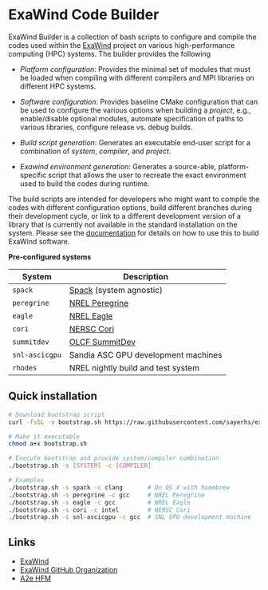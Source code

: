 # ExaWind Code Builder

ExaWind Builder is a collection of bash scripts to configure and compile the
codes used within the [ExaWind](https://github.com/exawind) project on various
high-performance computing (HPC) systems. The builder provides the following

- *Platform configuration*: Provides the minimal set of modules that must be
  loaded when compiling with different compilers and MPI libraries on different
  HPC systems.

- *Software configuration*: Provides baseline CMake configuration that can be
  used to configure the various options when building a *project*, e.g.,
  enable/disable optional modules, automate specification of paths to various
  libraries, configure release vs. debug builds.

- *Build script generation*: Generates an executable end-user script for a
  combination of *system*, *compiler*, and *project*.

- *Exawind environment generation*: Generates a source-able, platform-specific
  script that allows the user to recreate the exact environment used to build
  the codes during runtime.

The build scripts are intended for developers who might want to compile the
codes with different configuration options, build different branches during
their development cycle, or link to a different development version of a library
that is currently not available in the standard installation on the system. Please see the
[documentation](https://exawind-builder.readthedocs.io/en/latest/index.html) for
details on how to use this to build ExaWind software.

**Pre-configured systems**

|System |  Description
|----------------- |  --------------------------------------------------------------------------------------------|
|`spack`         |   [Spack](https:://github.com/LLNL/spack) (system agnostic)                                |
|`peregrine`     |   [NREL Peregrine](https://www.nrel.gov/hpc/peregrine-system.html)                         |
|`eagle`         |   [NREL Eagle](https://www.nrel.gov/hpc/eagle-system.html)                                 |
|`cori`          |   [NERSC Cori](http://www.nersc.gov/users/computational-systems/cori/)                     |
|`summitdev`     |   [OLCF SummitDev](https://www.olcf.ornl.gov/olcf-resources/compute-systems/summit/)      |
|`snl-ascicgpu`  |   Sandia ASC GPU development machines                                                        |
|`rhodes`        |   NREL nightly build and test system                                                         |

## Quick installation 

```bash
# Download bootstrap script
curl -fsSL -o bootstrap.sh https://raw.githubusercontent.com/sayerhs/exawind-builder/master/bootstrap.sh

# Make it executable
chmod a+x bootstrap.sh

# Execute bootstrap and provide system/compiler combination
./bootstrap.sh -s [SYSTEM] -c [COMPILER]

# Examples
./bootstrap.sh -s spack -c clang       # On OS X with homebrew
./bootstrap.sh -s peregrine -c gcc     # NREL Peregrine
./bootstrap.sh -s eagle -c gcc         # NREL Eagle
./bootstrap.sh -s cori -c intel        # NERSC Cori
./bootstrap.sh -s snl-ascicgpu -c gcc  # SNL GPU development machine
```

## Links 

- [ExaWind](https://www.exawind.org)
- [ExaWind GitHub Organization](https://github.com/exawind)
- [A2e HFM](https://a2e.energy.gov/about/hfm)
